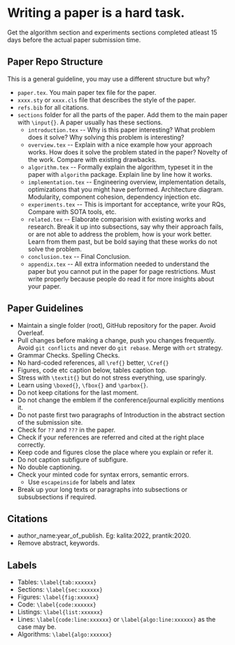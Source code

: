 # Writing a paper is a hard task. 

Get the algorithm section and experiments sections completed atleast 15 days before the actual paper submission time. 

## Paper Repo Structure

This is a general guideline, you may use a different structure but why?

- `paper.tex`. You main paper tex file for the paper.
- `xxxx.sty` or `xxxx.cls` file that describes the style of the paper.
- `refs.bib` for all citations.
- `sections` folder for all the parts of the paper. Add them to the main paper with `\input{}`. A paper usually has these sections. 
    -   `introduction.tex` -- Why is this paper interesting? What problem does it solve? Why solving this problem is interesting? 
    -   `overview.tex` -- Explain with a nice example how your approach works. How does it solve the problem stated in the paper? Novelty of the work. Compare with existing drawbacks. 
    -   `algorithm.tex` -- Formally explain the algorithm, typeset it in the paper with `algorithm` package. Explain line by line how it works.
    -   `implementation.tex` -- Engineering overview, implementation details, optimizations that you might have performed. Architecture diagram. Modularity, component cohesion, dependency injection etc.
    -   `experiments.tex` -- This is important for acceptance, write your RQs, Compare with SOTA tools, etc.
    -   `related.tex` -- Elaborate comparision with existing works and research. Break it up into subsections, say why their approach fails, or are not able to address the problem, how is your work better. Learn from them past, but be bold saying that these works do not solve the problem. 
    -   `conclusion.tex` -- Final Conclusion.
    -   `appendix.tex` -- All extra information needed to understand the paper but you cannot put in the paper for page restrictions. Must write properly because people do read it for more insights about your paper.

## Paper Guidelines

- Maintain a single folder (root), GitHub repository for the paper. Avoid Overleaf.
- Pull changes before making a change, push you changes frequently. Avoid `git conflicts` and never do `git rebase`. Merge with `ort` strategy. 
- Grammar Checks. Spelling Checks.
- No hard-coded references, all `\ref{}` better, `\Cref{}`
- Figures, code etc caption below, tables caption top.
- Stress with `\textit{}` but do not stress everything, use sparingly.
- Learn using `\boxed{}`, `\fbox{}` and `\parbox{}`.
- Do not keep citations for the last moment.
- Do not change the emblem if the conference/journal explicitly mentions it.
- Do not paste first two paragraphs of Introduction in the abstract section of the submission site.
- Check for `??` and `???` in the paper.
- Check if your references are referred and cited at the right place correctly. 
- Keep code and figures close the place where you explain or refer it.
- Do not caption subfigure of subfigure.
- No double captioning.
- Check your minted code for syntax errors, semantic errors.
  - Use `escapeinside` for labels and latex
- Break up your long texts or paragraphs into subsections or subsubsections if required. 

## Citations

- author_name:year_of_publish. Eg: kalita:2022, prantik:2020.
- Remove abstract, keywords.

## Labels

- Tables: `\label{tab:xxxxxx}`
- Sections: `\label{sec:xxxxxx}`
- Figures: `\label{fig:xxxxxx}`
- Code: `\label{code:xxxxxx}`
- Listings: `\label{list:xxxxxx}`
- Lines: `\label{code:line:xxxxxx}` or `\label{algo:line:xxxxxx}` as the case may be. 
- Algorithms: `\label{algo:xxxxxx}` 
